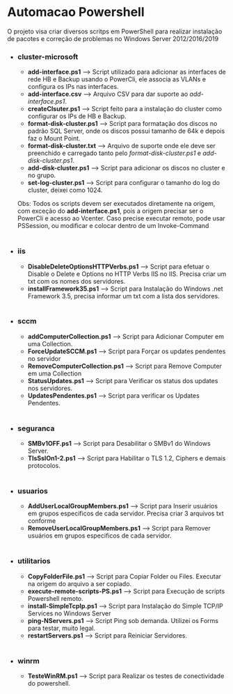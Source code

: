 # Automacao Powershell
O projeto visa criar diversos scritps em PowerShell para realizar instalação de pacotes e correção de problemas no Windows Server 2012/2016/2019

* ### cluster-microsoft
  * __add-interface.ps1__ --> Script utilizado para adicionar as interfaces de rede HB e Backup usando o PowerCli, ele associa as VLANs e configura os IPs nas interfaces.
  * __add-interface.csv__ --> Arquivo CSV para dar suporte ao _add-interface.ps1_.
  * __createClsuter.ps1__ --> Script feito para a instalação do cluster como configurar os IPs de HB e Backup.
  * __format-disk-cluster.ps1__ --> Script para formatação dos discos no padrão SQL Server, onde os discos possui tamanho de 64k e depois faz o Mount Point.
  * __format-disk-cluster.txt__ --> Arquivo de suporte onde ele deve ser preenchido e carregado tanto pelo _format-disk-cluster.ps1_ e _add-disk-cluster.ps1_.
  * __add-disk-cluster.ps1__ --> Script para adicionar os discos no cluster e no grupo. 
  * __set-log-cluster.ps1__ --> Script para configurar o tamanho do log do cluster, deixei como 1024.
  
  Obs:   Todos os scripts devem ser executados diretamente na origem, com exceção do __add-interface.ps1__, pois a origem precisar ser o PowerCli e acesso ao Vcenter.
         Caso precise executar remoto, pode usar PSSession, ou modificar e colocar dentro de um Invoke-Command
<br/><br/>
* ### iis
  * __DisableDeleteOptionsHTTPVerbs.ps1__ --> Script para efetuar o Disable o Delete e Options no HTTP Verbs IIS no IIS. Precisa criar um txt com os nomes dos servidores.
  * __installFramework35.ps1__ --> Script para Instalação do Windows .net Framework 3.5, precisa informar um txt com a lista dos servidores.
<br/><br/>
* ### sccm
  * __addComputerCollection.ps1__ --> Script para Adicionar Computer em uma Collection.
  * __ForceUpdateSCCM.ps1__ --> Script para Forçar os updates pendentes no servidor
  * __RemoveComputerCollection.ps1__ --> Script para Remove Computer em uma Collection
  * __StatusUpdates.ps1__ --> Script para Verificar os status dos updates nos servidores.
  * __UpdatesPendentes.ps1__ --> Script para verificar os Updates Pendentes.
<br/><br/>
* ### seguranca
  * __SMBv1OFF.ps1__ --> Script para Desabilitar o SMBv1 do Windows Server.
  * __TlsSslOn1-2.ps1__ --> Script para Habilitar o TLS 1.2, Ciphers e demais protocolos.
<br/><br/>
* ### usuarios
  * __AddUserLocalGroupMembers.ps1__ --> Script para Inserir usuários em grupos especificos de cada servidor. Precisa criar 3 arquivos txt conforme 
  * __RemoveUserLocalGroupMembers.ps1__ --> Script para Remover usuários em grupos especificos de cada servidor.
<br/><br/>
* ### utilitarios
  * __CopyFolderFile.ps1__ --> Script para Copiar Folder ou Files. Executar na origem do arquivo a ser copiado.
  * __execute-remote-scripts-PS.ps1__ --> Script para Execução de scripts Powershell remoto.
  * __install-SimpleTcpIp.ps1__ --> Script para Instalação do Simple TCP/IP Services no Windows Server
  * __ping-NServers.ps1__ --> Script Ping sob demanda. Utilizei os Forms para testar, muito legal.
  * __restartServers.ps1__ --> Script para Reiniciar Servidores.
<br/><br/>
* ### winrm
  * __TesteWinRM.ps1__ --> Script para Realizar os testes de conectividade do powershell.

